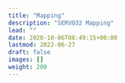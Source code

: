 ```yaml
---
title: "Mapping"
description: "SERVO32 Mapping"
lead: ""
date: 2020-10-06T08:49:15+00:00
lastmod: 2022-06-27
draft: false
images: []
weight: 200
---
```

